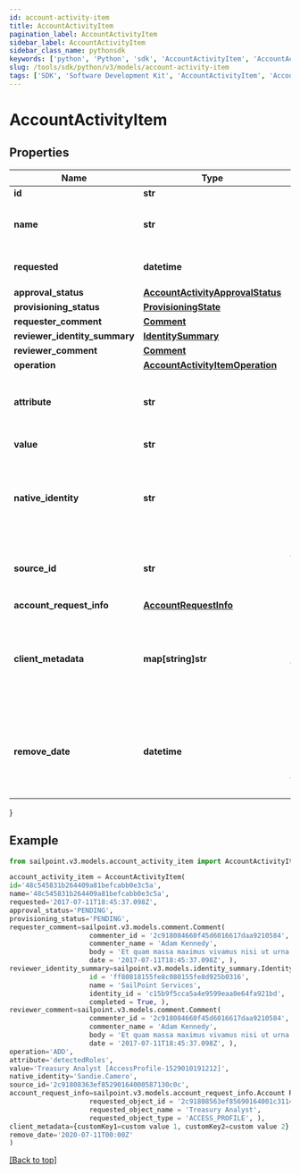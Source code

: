 ```yaml
---
id: account-activity-item
title: AccountActivityItem
pagination_label: AccountActivityItem
sidebar_label: AccountActivityItem
sidebar_class_name: pythonsdk
keywords: ['python', 'Python', 'sdk', 'AccountActivityItem', 'AccountActivityItem'] 
slug: /tools/sdk/python/v3/models/account-activity-item
tags: ['SDK', 'Software Development Kit', 'AccountActivityItem', 'AccountActivityItem']
---
```


# AccountActivityItem


## Properties

Name | Type | Description | Notes
------------ | ------------- | ------------- | -------------
**id** | **str** | Item id | [optional] 
**name** | **str** | Human-readable display name of item | [optional] 
**requested** | **datetime** | Date and time item was requested | [optional] 
**approval_status** | [**AccountActivityApprovalStatus**](account-activity-approval-status) |  | [optional] 
**provisioning_status** | [**ProvisioningState**](provisioning-state) |  | [optional] 
**requester_comment** | [**Comment**](comment) |  | [optional] 
**reviewer_identity_summary** | [**IdentitySummary**](identity-summary) |  | [optional] 
**reviewer_comment** | [**Comment**](comment) |  | [optional] 
**operation** | [**AccountActivityItemOperation**](account-activity-item-operation) |  | [optional] 
**attribute** | **str** | Attribute to which account activity applies | [optional] 
**value** | **str** | Value of attribute | [optional] 
**native_identity** | **str** | Native identity in the target system to which the account activity applies | [optional] 
**source_id** | **str** | Id of Source to which account activity applies | [optional] 
**account_request_info** | [**AccountRequestInfo**](account-request-info) |  | [optional] 
**client_metadata** | **map[string]str** | Arbitrary key-value pairs, if any were included in the corresponding access request item | [optional] 
**remove_date** | **datetime** | The date the role or access profile or entitlement is no longer assigned to the specified identity. | [optional] 
}

## Example

```python
from sailpoint.v3.models.account_activity_item import AccountActivityItem

account_activity_item = AccountActivityItem(
id='48c545831b264409a81befcabb0e3c5a',
name='48c545831b264409a81befcabb0e3c5a',
requested='2017-07-11T18:45:37.098Z',
approval_status='PENDING',
provisioning_status='PENDING',
requester_comment=sailpoint.v3.models.comment.Comment(
                    commenter_id = '2c918084660f45d6016617daa9210584', 
                    commenter_name = 'Adam Kennedy', 
                    body = 'Et quam massa maximus vivamus nisi ut urna tincidunt metus elementum erat.', 
                    date = '2017-07-11T18:45:37.098Z', ),
reviewer_identity_summary=sailpoint.v3.models.identity_summary.Identity Summary(
                    id = 'ff80818155fe8c080155fe8d925b0316', 
                    name = 'SailPoint Services', 
                    identity_id = 'c15b9f5cca5a4e9599eaa0e64fa921bd', 
                    completed = True, ),
reviewer_comment=sailpoint.v3.models.comment.Comment(
                    commenter_id = '2c918084660f45d6016617daa9210584', 
                    commenter_name = 'Adam Kennedy', 
                    body = 'Et quam massa maximus vivamus nisi ut urna tincidunt metus elementum erat.', 
                    date = '2017-07-11T18:45:37.098Z', ),
operation='ADD',
attribute='detectedRoles',
value='Treasury Analyst [AccessProfile-1529010191212]',
native_identity='Sandie.Camero',
source_id='2c91808363ef85290164000587130c0c',
account_request_info=sailpoint.v3.models.account_request_info.Account Request Info(
                    requested_object_id = '2c91808563ef85690164001c31140c0c', 
                    requested_object_name = 'Treasury Analyst', 
                    requested_object_type = 'ACCESS_PROFILE', ),
client_metadata={customKey1=custom value 1, customKey2=custom value 2},
remove_date='2020-07-11T00:00Z'
)

```
[[Back to top]](#) 

